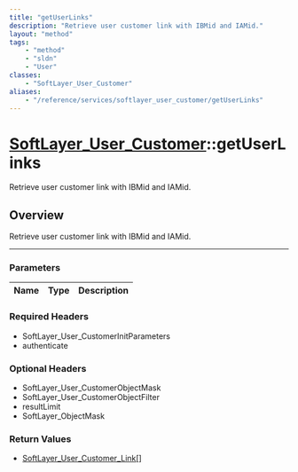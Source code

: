 ```yaml
---
title: "getUserLinks"
description: "Retrieve user customer link with IBMid and IAMid."
layout: "method"
tags:
    - "method"
    - "sldn"
    - "User"
classes:
    - "SoftLayer_User_Customer"
aliases:
    - "/reference/services/softlayer_user_customer/getUserLinks"
---
```

# [SoftLayer_User_Customer](/reference/services/SoftLayer_User_Customer)::getUserLinks


Retrieve user customer link with IBMid and IAMid.


## Overview 
Retrieve user customer link with IBMid and IAMid.

-----

### Parameters 
|Name | Type | Description |
| --- | --- | --- |


### Required Headers
* SoftLayer_User_CustomerInitParameters
* authenticate


### Optional Headers
* SoftLayer_User_CustomerObjectMask
* SoftLayer_User_CustomerObjectFilter
* resultLimit
* SoftLayer_ObjectMask

### Return Values
* <a href='/reference/datatypes/SoftLayer_User_Customer_Link'>SoftLayer_User_Customer_Link[] </a>





